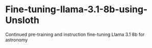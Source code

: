 # Fine-tuning-llama-3.1-8b-using-Unsloth
Continued pre-training and instruction fine-tuning Llama 3.1 8b for astronomy
